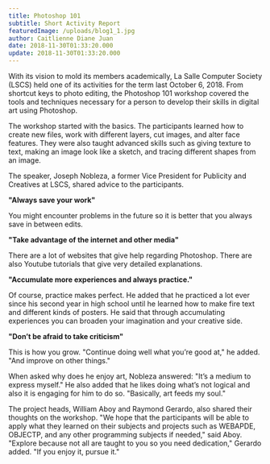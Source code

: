 ```yaml
---
title: Photoshop 101
subtitle: Short Activity Report
featuredImage: /uploads/blog1_1.jpg
author: Caitlienne Diane Juan
date: 2018-11-30T01:33:20.000
update: 2018-11-30T01:33:20.000
---
```

With its vision to mold its members academically, La Salle Computer Society (LSCS) held one of its activities for the term last October 6, 2018. From shortcut keys to photo editing, the Photoshop 101 workshop covered the tools and techniques necessary for a person to develop their skills in digital art using Photoshop.

The workshop started with the basics. The participants learned how to create new files, work with different layers, cut images, and alter face features. They were also taught advanced skills such as giving texture to text, making an image look like a sketch, and tracing different shapes from an image.

The speaker, Joseph Nobleza, a former Vice President for Publicity and Creatives at LSCS, shared advice to the participants.

**"Always save your work"**

You might encounter problems in the future so it is better that you always save in between edits.

**"Take advantage of the internet and other media"**

There are a lot of websites that give help regarding Photoshop. There are also Youtube tutorials that give very detailed explanations.

**"Accumulate more experiences and always practice."**

Of course, practice makes perfect. He added that he practiced a lot ever since his second year in high school until he learned how to make fire text and different kinds of posters. He said that through accumulating experiences you can broaden your imagination and your creative side.

**"Don’t be afraid to take criticism"**

This is how you grow. "Continue doing well what you’re good at," he added. "And improve on other things."

When asked why does he enjoy art, Nobleza answered: "It’s a medium to express myself." He also added that he likes doing what’s not logical and also it is engaging for him to do so. "Basically, art feeds my soul."

The project heads, William Aboy and Raymond Gerardo, also shared their thoughts on the workshop. "We hope that the participants will be able to apply what they learned on their subjects and projects such as WEBAPDE, OBJECTP, and any other programming subjects if needed," said Aboy. "Explore because not all are taught to you so you need dedication," Gerardo added. "If you enjoy it, pursue it."